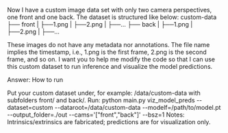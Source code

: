 Now I have a custom image data set with only two camera perspectives, one front and one back. The dataset is structured like below:
custom-data
├── front
| ├──1.png
| ├──2.png
| ├──...
├── back
| ├──1.png
| ├──2.png
| ├──...

These images do not have any metadata nor annotations. The file name implies the timestamp, i.e., 1.png is the first frame, 2.png is the second frame, and so on. I want you to help me modify the code so that I can use this custom dataset to run inference and visualize the model predictions.

Answer:
How to run

Put your custom dataset under, for example: /data/custom-data with subfolders front/ and back/.
Run: python main.py viz_model_preds --dataset=custom --dataroot=/data/custom-data --modelf=/path/to/model.pt --output_folder=./out --cams='["front","back"]' --bsz=1
Notes:
Intrinsics/extrinsics are fabricated; predictions are for visualization only.
